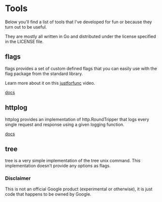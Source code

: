 Tools
=====

Below you'll find a list of tools that I've developed for fun or because they turn out to be useful.

They are mostly all written in Go and distributed under the license specified in the LICENSE file.

## flags

flags provides a set of custom defined flags that you can easily use with the flag package from the standard library.

Learn more about it on this [justforfunc](https://www.youtube.com/watch?v=4D506W1AjeM) video.

[docs](https://godoc.org/github.com/campoy/tools/flags)

## httplog

httplog provides an implementation of http.RoundTripper that logs every single request and response using a given logging function.

[docs](http://godoc.org/github.com/campoy/tools/httplog)

## tree

tree is a very simple implementation of the tree unix command.
This implementation doesn't provide any options as flags.

### Disclaimer

This is not an official Google product (experimental or otherwise), it is just
code that happens to be owned by Google.
